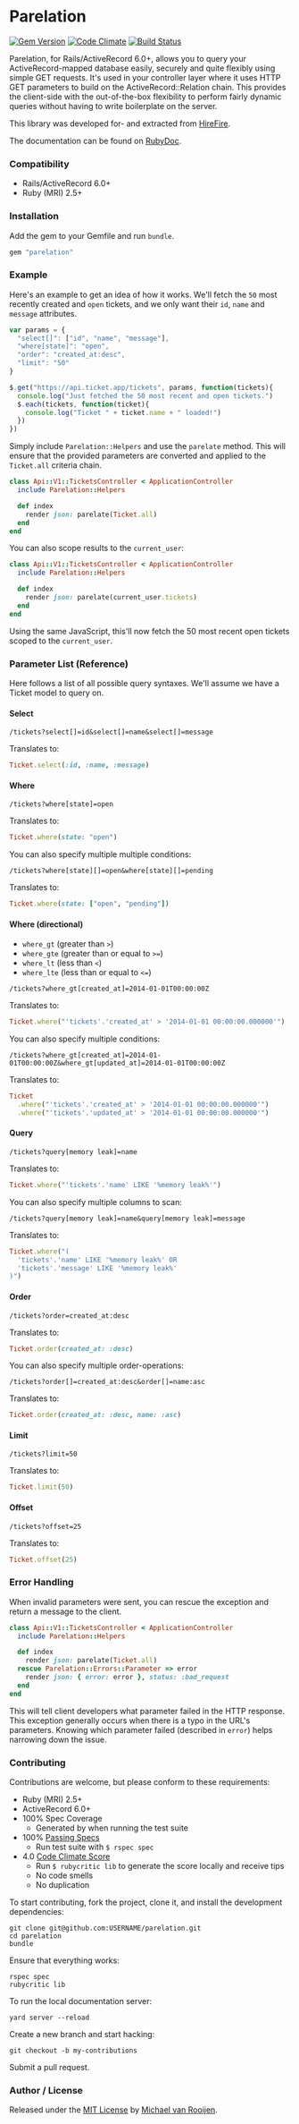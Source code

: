 # Parelation

[![Gem Version](https://badge.fury.io/rb/parelation.svg)](http://badge.fury.io/rb/parelation)
[![Code Climate](https://codeclimate.com/github/mrrooijen/parelation.png)](https://codeclimate.com/github/mrrooijen/parelation)
[![Build Status](https://travis-ci.org/mrrooijen/parelation.svg)](https://travis-ci.org/mrrooijen/parelation)

Parelation, for Rails/ActiveRecord 6.0+, allows you to query your ActiveRecord-mapped database easily, securely and quite flexibly using simple GET requests. It's used in your controller layer where it uses HTTP GET parameters to build on the ActiveRecord::Relation chain. This provides the client-side with the out-of-the-box flexibility to perform fairly dynamic queries without having to write boilerplate on the server.

This library was developed for- and extracted from [HireFire].

The documentation can be found on [RubyDoc].

### Compatibility

- Rails/ActiveRecord 6.0+
- Ruby (MRI) 2.5+

### Installation

Add the gem to your Gemfile and run `bundle`.

```rb
gem "parelation"
```


### Example

Here's an example to get an idea of how it works. We'll fetch the `50` most recently created and `open` tickets, and we only want their `id`, `name` and `message` attributes.

```js
var params = {
  "select[]": ["id", "name", "message"],
  "where[state]": "open",
  "order": "created_at:desc",
  "limit": "50"
}

$.get("https://api.ticket.app/tickets", params, function(tickets){
  console.log("Just fetched the 50 most recent and open tickets.")
  $.each(tickets, function(ticket){
    console.log("Ticket " + ticket.name + " loaded!")
  })
})
```

Simply include `Parelation::Helpers` and use the `parelate` method. This will ensure that the provided parameters are converted and applied to the `Ticket.all` criteria chain.

```rb
class Api::V1::TicketsController < ApplicationController
  include Parelation::Helpers

  def index
    render json: parelate(Ticket.all)
  end
end
```

You can also scope results to the `current_user`:

```rb
class Api::V1::TicketsController < ApplicationController
  include Parelation::Helpers

  def index
    render json: parelate(current_user.tickets)
  end
end
```

Using the same JavaScript, this'll now fetch the 50 most recent open tickets scoped to the `current_user`.


### Parameter List (Reference)

Here follows a list of all possible query syntaxes. We'll assume we have a Ticket model to query on.

#### Select

```
/tickets?select[]=id&select[]=name&select[]=message
```

Translates to:

```rb
Ticket.select(:id, :name, :message)
```

#### Where

```
/tickets?where[state]=open
```

Translates to:

```rb
Ticket.where(state: "open")
```

You can also specify multiple multiple conditions:

```
/tickets?where[state][]=open&where[state][]=pending
```

Translates to:

```rb
Ticket.where(state: ["open", "pending"])
```

#### Where (directional)

* `where_gt` (greater than `>`)
* `where_gte` (greater than or equal to `>=`)
* `where_lt` (less than `<`)
* `where_lte` (less than or equal to `<=`)

```
/tickets?where_gt[created_at]=2014-01-01T00:00:00Z
```

Translates to:

```rb
Ticket.where("'tickets'.'created_at' > '2014-01-01 00:00:00.000000'")
```

You can also specify multiple conditions:

```
/tickets?where_gt[created_at]=2014-01-01T00:00:00Z&where_gt[updated_at]=2014-01-01T00:00:00Z
```

Translates to:

```rb
Ticket
  .where("'tickets'.'created_at' > '2014-01-01 00:00:00.000000'")
  .where("'tickets'.'updated_at' > '2014-01-01 00:00:00.000000'")
```

#### Query

```
/tickets?query[memory leak]=name
```

Translates to:

```rb
Ticket.where("'tickets'.'name' LIKE '%memory leak%'")
```

You can also specify multiple columns to scan:

```
/tickets?query[memory leak]=name&query[memory leak]=message
```

Translates to:

```rb
Ticket.where("(
  'tickets'.'name' LIKE '%memory leak%' OR
  'tickets'.'message' LIKE '%memory leak%'
)")
```

#### Order

```
/tickets?order=created_at:desc
```

Translates to:

```rb
Ticket.order(created_at: :desc)
```

You can also specify multiple order-operations:

```
/tickets?order[]=created_at:desc&order[]=name:asc
```

Translates to:

```rb
Ticket.order(created_at: :desc, name: :asc)
```

#### Limit

```
/tickets?limit=50
```

Translates to:

```rb
Ticket.limit(50)
```

#### Offset

```
/tickets?offset=25
```

Translates to:

```rb
Ticket.offset(25)
```


### Error Handling

When invalid parameters were sent, you can rescue the exception and return a message to the client.

```rb
class Api::V1::TicketsController < ApplicationController
  include Parelation::Helpers

  def index
    render json: parelate(Ticket.all)
  rescue Parelation::Errors::Parameter => error
    render json: { error: error }, status: :bad_request
  end
end
```

This will tell client developers what parameter failed in the HTTP response. This exception generally occurs when there is a typo in the URL's parameters. Knowing which parameter failed (described in `error`) helps narrowing down the issue.


### Contributing

Contributions are welcome, but please conform to these requirements:

- Ruby (MRI) 2.5+
- ActiveRecord 6.0+
- 100% Spec Coverage
  - Generated by when running the test suite
- 100% [Passing Specs]
  - Run test suite with `$ rspec spec`
- 4.0 [Code Climate Score]
  - Run `$ rubycritic lib` to generate the score locally and receive tips
  - No code smells
  - No duplication

To start contributing, fork the project, clone it, and install the development dependencies:

```
git clone git@github.com:USERNAME/parelation.git
cd parelation
bundle
```

Ensure that everything works:

```
rspec spec
rubycritic lib
```

To run the local documentation server:

```
yard server --reload
```

Create a new branch and start hacking:

```
git checkout -b my-contributions
```

Submit a pull request.


### Author / License

Released under the [MIT License] by [Michael van Rooijen].

[Michael van Rooijen]: https://twitter.com/mrrooijen
[HireFire]: http://hirefire.io
[Passing Specs]: https://travis-ci.org/mrrooijen/parelation
[Code Climate Score]: https://codeclimate.com/github/mrrooijen/parelation
[RubyDoc]: http://rubydoc.info/github/mrrooijen/parelation/master/frames
[MIT License]: https://github.com/mrrooijen/parelation/blob/master/LICENSE
